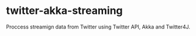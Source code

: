 # twitter-akka-streaming

Proccess streamign data from Twitter using Twitter API, Akka and Twitter4J.
